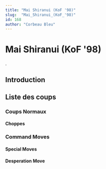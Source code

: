 ```yaml
---
title: "Mai Shiranui (KoF '98)"
slug:  "Mai_Shiranui_(KoF_'98)"
id: 168
author: "Corbeau Bleu"
---
```


# Mai Shiranui (KoF '98)

.

## Introduction

## Liste des coups

### Coups Normaux

#### Choppes

### Command Moves

#### Special Moves

#### Desperation Move
